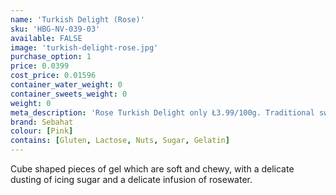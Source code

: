 ```yaml
---
name: 'Turkish Delight (Rose)'
sku: 'HBG-NV-039-03'
available: FALSE
image: 'turkish-delight-rose.jpg'
purchase_option: 1
price: 0.0399
cost_price: 0.01596
container_water_weight: 0
container_sweets_weight: 0
weight: 0
meta_description: 'Rose Turkish Delight only Ł3.99/100g. Traditional sweets and more at Humbugs Confectionery Store. Specialists in satisfying your sweet tooth!"),"")'
brand: Sebahat
colour: [Pink]
contains: [Gluten, Lactose, Nuts, Sugar, Gelatin]
---
```

Cube shaped pieces of gel which are soft and chewy, with a delicate dusting of icing sugar and a delicate infusion of rosewater.
